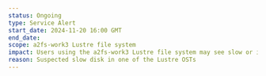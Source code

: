 ```yaml
---
status: Ongoing
type: Service Alert
start_date: 2024-11-20 16:00 GMT
end_date:
scope: a2fs-work3 Lustre file system
impact: Users using the a2fs-work3 Lustre file system may see slow or intermittent response when accessing data
reason: Suspected slow disk in one of the Lustre OSTs
---
```

